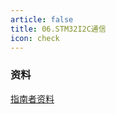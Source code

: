 ```yaml
---
article: false
title: 06.STM32I2C通信
icon: check
---
```


### 资料
[指南者资料](https://doc.embedfire.com/products/link/zh/latest/mcu/stm32/ebf_stm32f103_zhinanzhe/download/stm32f103_zhinanzhe.html)













